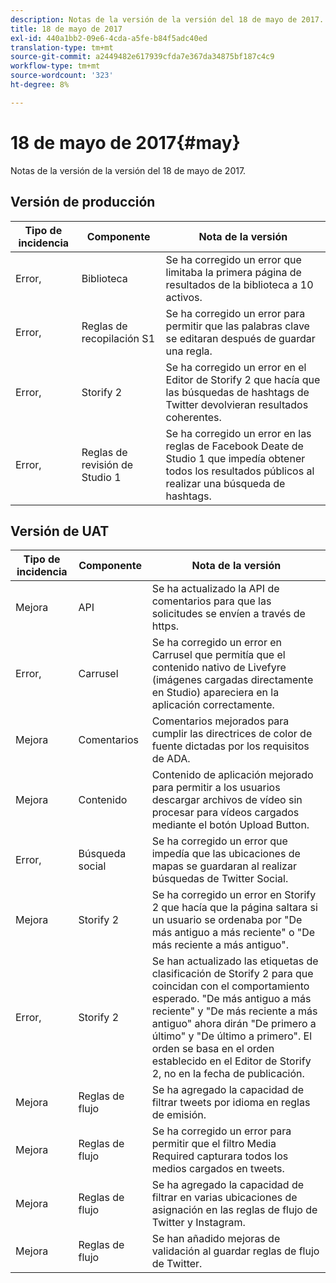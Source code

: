 ```yaml
---
description: Notas de la versión de la versión del 18 de mayo de 2017.
title: 18 de mayo de 2017
exl-id: 440a1bb2-09e6-4cda-a5fe-b84f5adc40ed
translation-type: tm+mt
source-git-commit: a2449482e617939cfda7e367da34875bf187c4c9
workflow-type: tm+mt
source-wordcount: '323'
ht-degree: 8%

---
```


# 18 de mayo de 2017{#may}

Notas de la versión de la versión del 18 de mayo de 2017.

## Versión de producción

| **Tipo de incidencia** | **Componente** | **Nota de la versión** |
|---|---|---|
| Error, | Biblioteca | Se ha corregido un error que limitaba la primera página de resultados de la biblioteca a 10 activos. |
| Error, | Reglas de recopilación S1 | Se ha corregido un error para permitir que las palabras clave se editaran después de guardar una regla. |
| Error, | Storify 2 | Se ha corregido un error en el Editor de Storify 2 que hacía que las búsquedas de hashtags de Twitter devolvieran resultados coherentes. |
| Error, | Reglas de revisión de Studio 1 | Se ha corregido un error en las reglas de Facebook Deate de Studio 1 que impedía obtener todos los resultados públicos al realizar una búsqueda de hashtags. |

## Versión de UAT

| **Tipo de incidencia** | **Componente** | **Nota de la versión** |
|---|---|---|
| Mejora | API | Se ha actualizado la API de comentarios para que las solicitudes se envíen a través de https. |
| Error, | Carrusel | Se ha corregido un error en Carrusel que permitía que el contenido nativo de Livefyre (imágenes cargadas directamente en Studio) apareciera en la aplicación correctamente. |
| Mejora | Comentarios | Comentarios mejorados para cumplir las directrices de color de fuente dictadas por los requisitos de ADA. |
| Mejora | Contenido | Contenido de aplicación mejorado para permitir a los usuarios descargar archivos de vídeo sin procesar para vídeos cargados mediante el botón Upload Button. |
| Error, | Búsqueda social | Se ha corregido un error que impedía que las ubicaciones de mapas se guardaran al realizar búsquedas de Twitter Social. |
| Mejora | Storify 2 | Se ha corregido un error en Storify 2 que hacía que la página saltara si un usuario se ordenaba por &quot;De más antiguo a más reciente&quot; o &quot;De más reciente a más antiguo&quot;. |
| Error, | Storify 2 | Se han actualizado las etiquetas de clasificación de Storify 2 para que coincidan con el comportamiento esperado. &quot;De más antiguo a más reciente&quot; y &quot;De más reciente a más antiguo&quot; ahora dirán &quot;De primero a último&quot; y &quot;De último a primero&quot;. El orden se basa en el orden establecido en el Editor de Storify 2, no en la fecha de publicación. |
| Mejora | Reglas de flujo | Se ha agregado la capacidad de filtrar tweets por idioma en reglas de emisión. |
| Mejora | Reglas de flujo | Se ha corregido un error para permitir que el filtro Media Required capturara todos los medios cargados en tweets. |
| Mejora | Reglas de flujo | Se ha agregado la capacidad de filtrar en varias ubicaciones de asignación en las reglas de flujo de Twitter y Instagram. |
| Mejora | Reglas de flujo | Se han añadido mejoras de validación al guardar reglas de flujo de Twitter. |
